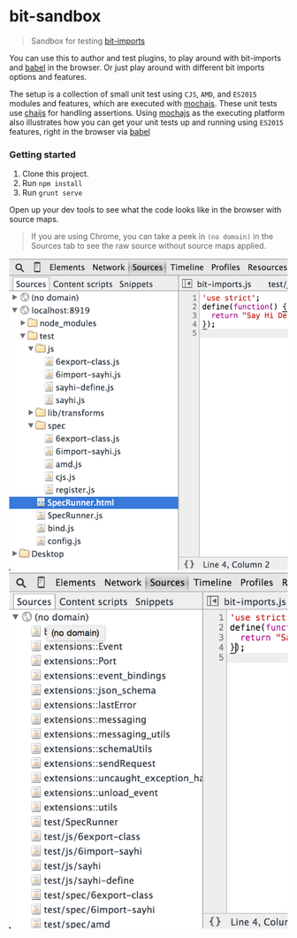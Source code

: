 bit-sandbox
=================

> Sandbox for testing [bit-imports](https://github.com/MiguelCastillo/bit-imports)

You can use this to author and test plugins, to play around with bit-imports and [babel](https://babeljs.io/) in the browser. Or just play around with different bit imports options and features.

The setup is a collection of small unit test using `CJS`, `AMD`, and `ES2015` modules and features, which are executed with [mochajs](http://mochajs.org/). These unit tests use [chaijs](http://chaijs.com/) for handling assertions. Using [mochajs](http://mochajs.org/) as the executing platform also illustrates how you can get your unit tests up and running using `ES2015` features, right in the browser via [babel](https://babeljs.io/)


### Getting started

1. Clone this project.
2. Run `npm install`
3. Run `grunt serve`

Open up your dev tools to see what the code looks like in the browser with source maps.

> If you are using Chrome, you can take a peek in `(no domain)` in the Sources tab to see the raw source without source maps applied.

<img src="https://raw.githubusercontent.com/MiguelCastillo/bit-sandbox/master/img/sources.png" alt="Sources with and without source maps"></img>
<img src="https://raw.githubusercontent.com/MiguelCastillo/bit-sandbox/master/img/no-domain.png" alt="Raw modules with source maps"></img>
